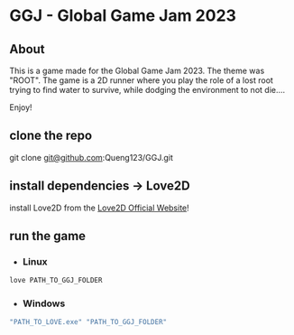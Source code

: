 # GGJ - Global Game Jam 2023

## About
This is a game made for the Global Game Jam 2023. The theme was "ROOT".
The game is a 2D runner where you play the role of a lost root trying to find water to survive, while dodging the environment to not die....

Enjoy!

## clone the repo
git clone git@github.com:Queng123/GGJ.git

## install dependencies -> Love2D

install Love2D from the [Love2D Official Website](https://love2d.org/)!

## run the game
* ### Linux
```bash
love PATH_TO_GGJ_FOLDER
```
* ### Windows
```powershell
"PATH_TO_LOVE.exe" "PATH_TO_GGJ_FOLDER"
```
